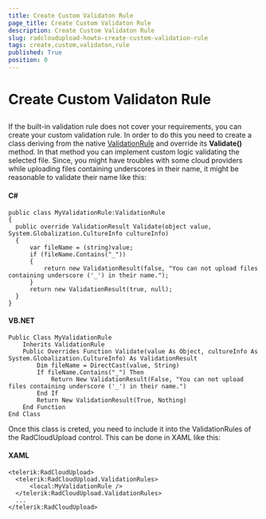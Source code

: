```yaml
---
title: Create Custom Validaton Rule
page_title: Create Custom Validaton Rule
description: Create Custom Validaton Rule
slug: radcloudupload-howto-create-custom-validation-rule
tags: create,custom,validaton,rule
published: True
position: 0
---
```


# Create Custom Validaton Rule





## 

If the built-in validation rule does not cover your requirements, you can create your custom validation rule. In order to do this you need to create a class deriving from the native [ValidationRule](http://msdn.microsoft.com/en-us/library/system.windows.controls.validationrule.aspx) and override its __Validate()__ method. In that method you can implement custom logic validating the selected file. Since, you might have troubles with some cloud providers while uploading files containing underscores in their name, it might be reasonable to validate their name like this:
        

#### __C#__
    public class MyValidationRule:ValidationRule
    {
      public override ValidationResult Validate(object value, System.Globalization.CultureInfo cultureInfo)
      {
          var fileName = (string)value;
          if (fileName.Contains("_"))
          {
              return new ValidationResult(false, "You can not upload files containing underscore ('_') in their name.");
          }
          return new ValidationResult(true, null);
      }
    }

#### __VB.NET__
    Public Class MyValidationRule
        Inherits ValidationRule
        Public Overrides Function Validate(value As Object, cultureInfo As System.Globalization.CultureInfo) As ValidationResult
            Dim fileName = DirectCast(value, String)
            If fileName.Contains("_") Then
                Return New ValidationResult(False, "You can not upload files containing underscore ('_') in their name.")
            End If
            Return New ValidationResult(True, Nothing)
        End Function
    End Class

Once this class is creted, you need to include it into the ValidationRules of the RadCloudUpload control. This can be done in XAML like this:

#### __XAML__
    <telerik:RadCloudUpload>
      <telerik:RadCloudUpload.ValidationRules>
          <local:MyValidationRule />
      </telerik:RadCloudUpload.ValidationRules>
      ...
    </telerik:RadCloudUpload>
